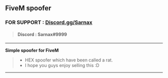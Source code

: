 ## FiveM spoofer 

### FOR SUPPORT : [Discord.gg/Sarnax](https://discord.com/invite/sarnax) 
> #### Discord : Sarnax#9999

***

**Simple spoofer for FiveM**
> - HEX spoofer which have been called a rat.
> - I hope you guys enjoy selling this :D

***

